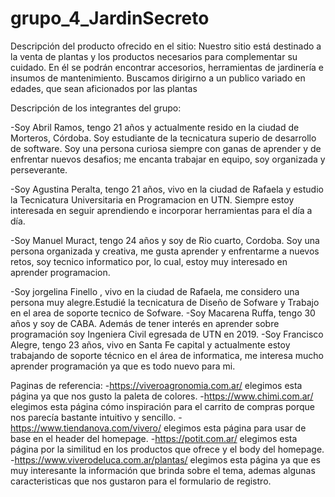 # grupo_4_JardinSecreto

Descripción del producto ofrecido en el sitio:
Nuestro sitio está destinado a la venta de plantas y los productos necesarios para complementar su cuidado. 
En él se podrán encontrar accesorios, herramientas de jardinería e insumos de mantenimiento.
Buscamos dirigirno a un publico variado en edades, que sean aficionados por las plantas 



Descripción de los integrantes del grupo:

-Soy Abril Ramos, tengo 21 años y actualmente resido en la ciudad de Morteros, Córdoba. Soy estudiante de la tecnicatura superio de desarrollo de software.
Soy una persona curiosa siempre con ganas de aprender y de enfrentar nuevos desafios; me encanta trabajar en equipo, soy organizada y perseverante.

-Soy Agustina Peralta, tengo 21 años, vivo en la ciudad de Rafaela y estudio la Tecnicatura Universitaria en Programacion en UTN. Siempre estoy interesada en seguir aprendiendo e incorporar herramientas para el día a día. 

-Soy Manuel Muract, tengo 24 años y soy de Rio cuarto, Cordoba. Soy una persona organizada y creativa, me gusta aprender y enfrentarme a nuevos retos, soy tecnico informatico por, lo cual, estoy muy interesado en aprender programacion. 

-Soy jorgelina Finello , vivo en la ciudad de Rafaela, me considero una persona muy alegre.Estudié la tecnicatura de Diseño de Sofware y  Trabajo en el area de soporte tecnico de Sofware.
-Soy Macarena Ruffa, tengo 30 años y soy de CABA. Además de tener interés en aprender sobre programación soy Ingeniera Civil egresada de UTN en 2019. 
-Soy Francisco Alegre, tengo 23 años, vivo en Santa Fe capital y actualmente estoy trabajando de soporte técnico en el área de informatica, me interesa mucho aprender programación ya que es todo nuevo para mi.

Paginas de referencia:
-https://viveroagronomia.com.ar/ elegimos esta página ya que nos gusto la paleta de colores.
-https://www.chimi.com.ar/ elegimos esta página cómo inspiración para el carrito de compras porque nos parecía bastante intuitivo y sencillo.
-https://www.tiendanova.com/vivero/ elegimos esta página para usar de base en el header del homepage.
-https://potit.com.ar/ elegimos esta página por la similitud en los productos que ofrece y el body del homepage.
-https://www.viverodeluca.com.ar/plantas/  elegimos esta página ya que es muy interesante la información que brinda sobre el tema, ademas algunas caracteristicas que nos gustaron para el formulario de registro.
